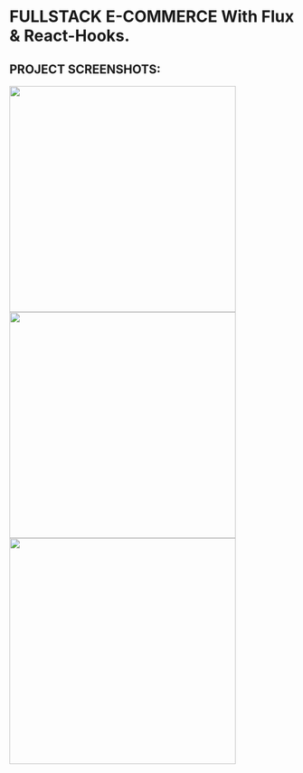 # FULLSTACK E-COMMERCE With Flux & React-Hooks.

 ## PROJECT SCREENSHOTS:

  <img src="https://sergior.s3.amazonaws.com/fullstack+shoe/shoes-1..png" height = "400" width = "400" />
  
  
  
  <img src="https://sergior.s3.amazonaws.com/fullstack+shoe/shoes-2.png" height = "400" width = "400" />
    
    
    
    
  <img src="https://sergior.s3.amazonaws.com/fullstack+shoe/shoes-3.png" height = "400" width = "400" />
  
  
  
